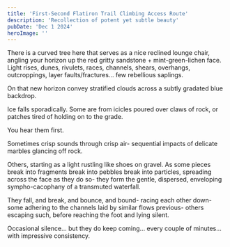 ```yaml
---
title: 'First-Second Flatiron Trail Climbing Access Route'
description: 'Recollection of potent yet subtle beauty'
pubDate: 'Dec 1 2024'
heroImage: ''
---
```


There is a curved tree here that serves as a nice reclined lounge chair, angling your horizon up the red gritty sandstone + mint-green-lichen face. Light rises, dunes, rivulets, races, channels, shears, overhangs, outcroppings, layer faults/fractures… few rebellious saplings.

On that new horizon convey stratified clouds across a subtly gradated blue backdrop.

Ice falls sporadically. Some are from icicles poured over claws of rock, or patches tired of holding on to the grade. 

You hear them first.

Sometimes crisp sounds through crisp air- sequential impacts of delicate marbles glancing off rock. 

Others, starting as a light rustling like shoes on gravel. As some pieces break into fragments break into pebbles break into particles, spreading across the face as they do so- they form the gentle, dispersed, enveloping sympho-cacophany of a transmuted waterfall.

They fall, and break, and bounce, and bound- racing each other down- some adhering to the channels laid by similar flows previous- others escaping such, before reaching the foot and lying silent.

Occasional silence... but they do keep coming... every couple of minutes... with impressive consistency. 